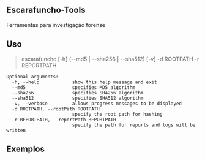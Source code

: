 ## Escarafuncho-Tools
Ferramentas para investigação forense

## Uso

>escarafuncho [-h] (--md5 | --sha256 | --sha512) [-v] -d ROOTPATH -r REPORTPATH


```
Optional arguments:
  -h, --help            show this help message and exit
  --md5                 specifies MD5 algorithm
  --sha256              specifies SHA256 algorithm
  --sha512              specifies SHA512 algorithm
  -v, --verbose         allows progress messages to be displayed
  -d ROOTPATH, --rootPath ROOTPATH
                        specify the root path for hashing
  -r REPORTPATH, --reportPath REPORTPATH
                        specify the path for reports and logs will be written
```
## Exemplos


